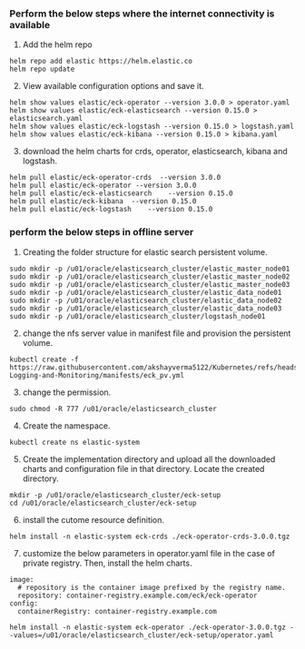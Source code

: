 ### Perform the below steps where the internet connectivity is available 

1. Add the helm repo 
```
helm repo add elastic https://helm.elastic.co
helm repo update
```
2. View available configuration options and save it. 
```
helm show values elastic/eck-operator --version 3.0.0 > operator.yaml
helm show values elastic/eck-elasticsearch --version 0.15.0 > elasticsearch.yaml
helm show values elastic/eck-logstash --version 0.15.0 > logstash.yaml
helm show values elastic/eck-kibana --version 0.15.0 > kibana.yaml
```
3. download the helm charts for crds, operator, elasticsearch, kibana and logstash.  
```
helm pull elastic/eck-operator-crds  --version 3.0.0   
helm pull elastic/eck-operator --version 3.0.0
helm pull elastic/eck-elasticsearch    --version 0.15.0
helm pull elastic/eck-kibana  --version 0.15.0
helm pull elastic/eck-logstash    --version 0.15.0
```
### perform the below steps in offline server

1. Creating the folder structure for elastic search persistent volume.
```
sudo mkdir -p /u01/oracle/elasticsearch_cluster/elastic_master_node01
sudo mkdir -p /u01/oracle/elasticsearch_cluster/elastic_master_node02
sudo mkdir -p /u01/oracle/elasticsearch_cluster/elastic_master_node03
sudo mkdir -p /u01/oracle/elasticsearch_cluster/elastic_data_node01
sudo mkdir -p /u01/oracle/elasticsearch_cluster/elastic_data_node02
sudo mkdir -p /u01/oracle/elasticsearch_cluster/elastic_data_node03
sudo mkdir -p /u01/oracle/elasticsearch_cluster/logstash_node01
```
2. change the nfs server value in manifest file and provision the persistent volume.
```
kubectl create -f https://raw.githubusercontent.com/akshayverma5122/Kubernetes/refs/heads/master/cka/04-Logging-and-Monitoring/manifests/eck_pv.yml
```
3. change the permission.
```
sudo chmod -R 777 /u01/oracle/elasticsearch_cluster
```
4. Create the namespace. 
```
kubectl create ns elastic-system
```
5. Create the implementation directory and upload all the downloaded charts and configuration file in that directory. Locate the created directory. 
```
mkdir -p /u01/oracle/elasticsearch_cluster/eck-setup
cd /u01/oracle/elasticsearch_cluster/eck-setup
```
6. install the cutome resource definition.
```
helm install -n elastic-system eck-crds ./eck-operator-crds-3.0.0.tgz
```
7. customize the below parameters in operator.yaml file in the case of private registry. Then, install the helm charts. 
```
image:
  # repository is the container image prefixed by the registry name.
  repository: container-registry.example.com/eck/eck-operator
config:
  containerRegistry: container-registry.example.com
```
```
helm install -n elastic-system eck-operator ./eck-operator-3.0.0.tgz --values=/u01/oracle/elasticsearch_cluster/eck-setup/operator.yaml
```




